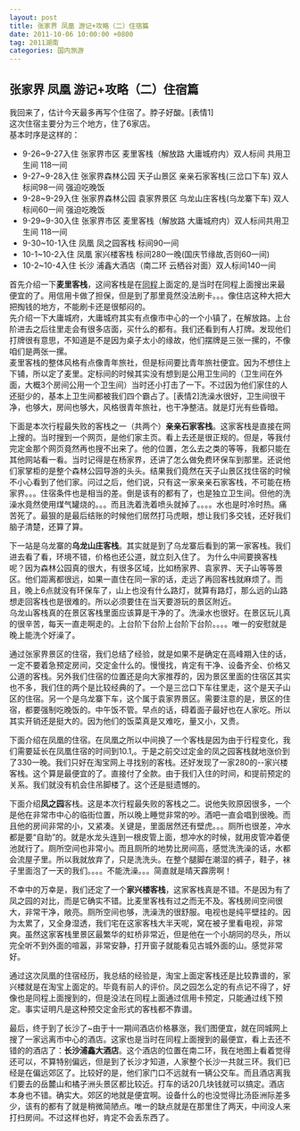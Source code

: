 ```yaml
---
layout: post
title: 张家界 凤凰 游记+攻略（二）住宿篇
date: 2011-10-06 10:00:00 +0800
tag: 2011湖南
categories: 国内旅游
---
```

## 张家界 凤凰 游记+攻略（二）住宿篇  

我回来了，估计今天最多再写个住宿了。脖子好酸。[表情1]  
这次住宿主要分为三个地方，住了6家店。  
基本时序是这样的：  

- 9-26~9-27入住 张家界市区 麦里客栈（解放路 大庸城府内）双人标间 共用卫生间 118一间
- 9-27~9-28入住 张家界森林公园 天子山景区 亲亲石家客栈(三岔口下车) 双人标间98一间 强迫吃晚饭
- 9-28~9-29入住 张家界森林公园 袁家界景区 乌龙山庄客栈(乌龙寨下车) 双人标间60一间 强迫吃晚饭
- 9-29~9-30入住 张家界市区 麦里客栈（解放路 大庸城府内）双人标间共用卫生间 118一间
- 9-30~10-1入住 凤凰 凤之园客栈 标间90一间
- 10-1~10-2入住 凤凰 家兴楼客栈 标间280一晚(国庆节缘故,否则60一间)
- 10-2~10-4入住 长沙 浦鑫大酒店（南二环 云栖谷对面）双人标间140一间

首先介绍一下**麦里客栈**，这间客栈是在[同程](http://www.17u.cn)上面定的,是当时在同程上面搜出来最便宜的了。用信用卡做了担保，但是到了那里竟然没法刷卡。。。像住店这种大把大把掏钱的地方，不能刷卡还是很郁闷的。  
先介绍一下大庸城府，大庸城府其实有点像市中心的一个小镇了，在解放路。上台阶进去之后往里走会有很多店面，买什么的都有。我们还看到有人打牌。发现他们打牌很有意思，不知道是不是因为桌子太小的缘故，他们摆牌是三张一摞的，不像咱们是两张一摞。  
麦里客栈的整体风格有点像青年旅社，但是标间要比青年旅社便宜。因为不想住上下铺，所以定了麦里。定标间的时候其实没有想到是公用卫生间的（卫生间在外面，大概3个房间公用一个卫生间）当时还小打击了一下。不过因为他们家住的人还挺少的，基本上卫生间都被我们四个霸占了。[表情2]洗澡水很好，卫生间很干净，也够大，房间也够大，风格很青年旅社，也干净整洁。就是灯光有些昏暗。  

下面是本次行程最失败的客栈之一（共两个）**亲亲石家客栈**。这家客栈是直接在网上搜的。当时搜到一个网页，是他们家主页。看上去还是很正规的。但是，等我付完定金那个网页竟然再也搜不出来了。他的位置，怎么去之类的等等，我都只能在其他网站看一看。当时记得是在杨家界，还讲了怎么做免费环保车到那里。还说他们家掌柜的是整个森林公园导游的头头。结果我们竟然在天子山景区找住宿的时候不小心看到了他们家。问过之后，他们说，只有这一家亲亲石家客栈，不可能在杨家界。。。住宿条件也是相当的差。倒是该有的都有了，也是独立卫生间。但他的洗澡水竟然使用煤气罐烧的。。。而且洗着洗着喷头就掉了。。。。水也是时冷时热。痛苦死了。最狠的是最后结账的时候他们居然打马虎眼，想让我们多交钱，还好我们脑子清楚，还算了算。  

下一站是乌龙寨的**乌龙山庄客栈**。其实就是到了乌龙寨后看到的第一家客栈。我们进去看了看，环境不错，价格也还公道，就立刻入住了。
为什么中间要换客栈呢？因为森林公园真的很大，有很多区域，比如杨家界、袁家界、天子山等等景区。他们距离都很远，如果一直住在同一家的话，走远了再回客栈就麻烦了。而且，晚上6点就没有环保车了，山上也没有什么路灯，就算有路灯，那么远的山路想走回客栈也是很难的。所以必须要住在当天要游玩的景区附近。  
乌龙山客栈真的在景区客栈里面应该算是干净的了。洗澡水也很好。在景区玩儿真的很辛苦，每天一直走啊走的。上台阶下台阶上台阶下台阶。。。。唯一的安慰就是晚上能洗个好澡了。  

通过张家界景区的住宿，我们总结了经验，就是如果不是确定在高峰期入住的话，一定不要着急预定房间，交定金什么的。慢慢找，肯定有干净、设备齐全、价格又公道的客栈。另外我们住宿的位置还是向大家推荐的，因为景区里面的住宿区其实也不多，我们住的两个是比较经典的了。一个是三岔口下车往里走，这个是天子山区的住宿。另一个是乌龙寨下车，这个属于袁家界景区。需要注意的是，景区的住宿，都要强制吃晚饭的。中午饭不管。早点的话，碍着面子最好也在人家吃。所以其实开销还是挺大的。因为他们的饭菜真是又难吃，量又小，又贵。  

下面介绍在凤凰的住宿。在凤凰之所以中间换了一个客栈是因为由于行程变化，我们需要延长在凤凰住宿的时间到10.1,。于是之前交过定金的凤之园客栈就地涨价到了330一晚。我们只好在淘宝网上寻找别的客栈。还好发现了一家280的--家兴楼客栈。这个算是最便宜的了。直接付了全款。由于我们入住的时间，和提前预定的关系。我们就没有机会住吊脚楼了。这个还是挺遗憾的。  

下面介绍**凤之园**客栈。这是本次行程最失败的客栈之二。说他失败原因很多，一个是他在非常市中心的临街位置，所以晚上睡觉非常的吵。酒吧一直会唱到很晚。而且他的房间非常的小，又紧凑。关键是，里面居然还有壁虎。。。厕所也很差，冲水都是要“自助”的。就是水龙头连到一根皮管上面，想冲水的时候，就用皮管冲着便池就行了。厕所空间也非常小。而且厕所的地势比房间高，感觉洗洗澡的话，水都会流屋子里。所以我就放弃了，只是洗洗头。在整个腿脚在潮湿的裤子，鞋子，袜子里面泡了一天的我们。。。。不能洗澡。。。简直就是晴天霹雳啊！  

不幸中的万幸是，我们还定了一个**家兴楼客栈**，这家客栈真是不错。不是因为有了凤之园的对比，而是它确实不错。比麦里客栈有过之而无不及。客栈房间空间很大，非常干净，敞亮。厕所空间也够，洗澡洗的很舒服。电视也是纯平壁挂的。因为太累了，又全身湿透，我们宅在这家客栈大半天呢，窝在被子里看电视，非常爽。虽然这家客栈里景区最繁华的虹桥非常近，但是他在一个小胡同的尽头，所以完全听不到外面的喧嚣，非常安静，打开窗子就能看见古城外面的山。感觉非常好。  

通过这次凤凰的住宿经历，我总结的经验是，淘宝上面定客栈还是比较靠谱的，家兴楼就是在淘宝上面定的。毕竟有前人的评价。凤之园怎么定的有点记不得了，好像也是同程上面搜到的，但是没法在同程上面通过信用卡预定，只能通过线下预定。事实证明凡是这种预交定金形式的客栈都不靠谱。  

最后，终于到了长沙了~由于十一期间酒店价格暴涨，我们图便宜，就在同城网上搜了一家远离市中心的酒店。这家也是当时在同程上面搜到的最便宜，看上去还不错的的酒店了：**长沙浦鑫大酒店**。这个酒店的位置在南二环，我在地图上看着觉得还可以，不算特别偏远，但是到了长沙才知道，人家整个长沙一共就三环。我们已经是在偏远郊区了。比较好的是，他们家门口不远就有一辆公交车。而且酒店离我们要去的岳麓山和橘子洲头景区都比较近。打车的话20几块钱就可以搞定。酒店本身也不错。确实大。郊区的地就是便宜啊。设备什么的也没觉得比汤臣洲际差多少，该有的都有了就是稍微简陋点。唯一的缺点就是在那里住了两天，中间没人来打扫房间。不过这样也好，肯定不会丢东西了。  
